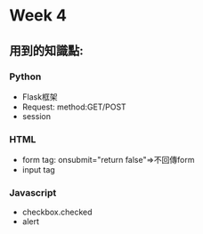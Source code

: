 # Week 4
## 用到的知識點:
### Python
*  Flask框架
*  Request: method:GET/POST
*  session
### HTML
*  form tag:
       onsubmit="return false"=>不回傳form
*  input tag
### Javascript
*  checkbox.checked
*  alert
